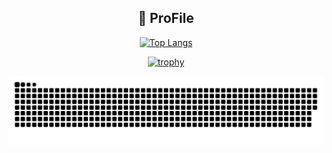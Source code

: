 <div align="center">

## 📄 ProFile

[![Top Langs](https://github-readme-stats.vercel.app/api/top-langs/?username=jogilsang&langs_count=10&layout=compact&theme=dark)](https://github.com/jogilsang/jogilsang)

[![trophy](https://github-profile-trophy.vercel.app/?username=ryo-ma&theme=onedark)](https://github.com/ryo-ma/github-profile-trophy)

![snake gif](https://github.com/NullisnotFalse/NullisnotFalse/blob/output/github-contribution-grid-snake-dark.svg)

</div>
